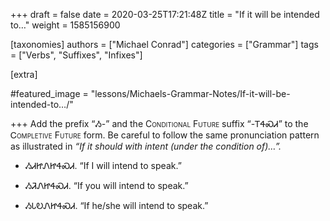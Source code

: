 +++
draft = false
date = 2020-03-25T17:21:48Z
title = "If it will be intended to…"
weight = 1585156900

[taxonomies]
authors = ["Michael Conrad"]
categories = ["Grammar"]
tags = ["Verbs", "Suffixes", "Infixes"]

[extra]

#featured_image = "lessons/Michaels-Grammar-Notes/If-it-will-be-intended-to…/"

+++
Add the prefix “Ᏹ-” and the
<span style="font-variant:small-caps;">Conditional Future</span> suffix
“-ᎢᏎᏍᏗ” to the <span style="font-variant:small-caps;">Ꮯompletive
Future</span> form. Be careful to follow the same pronunciation pattern
as illustrated in *“If it should with intent (under the condition of)…”.*
<!-- more -->
  - ᏱᏗᏥᏁᏥᏎᏍᏗ. “If I will intend to speak.”

  - ᏱᏘᏁᏥᏎᏍᏗ. “If you will intend to speak.”

  - ᏱᏓᎧᏁᏥᏎᏍᏗ. “If he/she will intend to speak.”